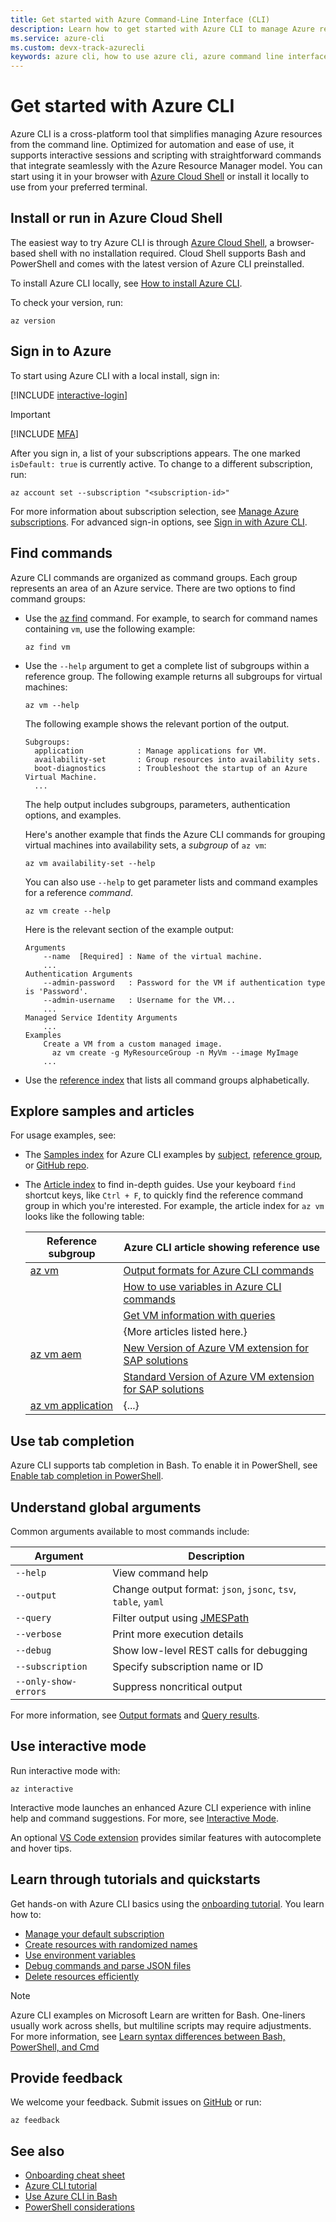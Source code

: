 ```yaml
---
title: Get started with Azure Command-Line Interface (CLI)
description: Learn how to get started with Azure CLI to manage Azure resources efficiently. This guide covers sign-in, essential commands, tab completion, and interactive mode.
ms.service: azure-cli
ms.custom: devx-track-azurecli
keywords: azure cli, how to use azure cli, azure command line interface, azure cli commands, azure cli tutorial
---
```


# Get started with Azure CLI

Azure CLI is a cross-platform tool that simplifies managing Azure resources from the command line.
Optimized for automation and ease of use, it supports interactive sessions and scripting with
straightforward commands that integrate seamlessly with the Azure Resource Manager model. You can
start using it in your browser with [Azure Cloud Shell][cloudshell] or install it locally to use
from your preferred terminal.

## Install or run in Azure Cloud Shell

The easiest way to try Azure CLI is through [Azure Cloud Shell][get-started-cloudshell], a
browser-based shell with no installation required. Cloud Shell supports Bash and PowerShell and
comes with the latest version of Azure CLI preinstalled.

To install Azure CLI locally, see [How to install Azure CLI][install-azcli].

To check your version, run:

```azurecli-interactive
az version
```

## Sign in to Azure

To start using Azure CLI with a local install, sign in:

[!INCLUDE [interactive-login](includes/interactive-login.md)]

> [!IMPORTANT]
> [!INCLUDE [MFA](includes/multifactor-authentication.md)]

After you sign in, a list of your subscriptions appears. The one marked `isDefault: true` is
currently active. To change to a different subscription, run:

```azurecli-interactive
az account set --subscription "<subscription-id>"
```

For more information about subscription selection, see
[Manage Azure subscriptions][manage-azure-subscriptions]. For advanced sign-in options, see
[Sign in with Azure CLI][sign-into-azcli].

## Find commands

Azure CLI commands are organized as command groups. Each group represents an area of an Azure
service. There are two options to find command groups:

- Use the [az find][az-find] command. For example, to search for command names containing `vm`, use
  the following example:

  ```azurecli-interactive
  az find vm
  ```

- Use the `--help` argument to get a complete list of subgroups within a reference group. The
  following example returns all subgroups for virtual machines:

  ```azurecli-interactive
  az vm --help
  ```

  The following example shows the relevant portion of the output.

  ```Output
  Subgroups:
    application            : Manage applications for VM.
    availability-set       : Group resources into availability sets.
    boot-diagnostics       : Troubleshoot the startup of an Azure Virtual Machine.
    ...
  ```

  The help output includes subgroups, parameters, authentication options, and examples.

  Here's another example that finds the Azure CLI commands for grouping virtual machines into
  availability sets, a _subgroup_ of `az vm`:

  ```azurecli-interactive
  az vm availability-set --help
  ```

  You can also use `--help` to get parameter lists and command examples for a reference _command_.

  ```azurecli-interactive
  az vm create --help
  ```

  Here is the relevant section of the example output:

  ```Output
  Arguments
      --name  [Required] : Name of the virtual machine.
      ...
  Authentication Arguments
      --admin-password   : Password for the VM if authentication type is 'Password'.
      --admin-username   : Username for the VM...
      ...
  Managed Service Identity Arguments
      ...
  Examples
      Create a VM from a custom managed image.
        az vm create -g MyResourceGroup -n MyVm --image MyImage
      ...
  ```

- Use the [reference index][reference-index] that lists all command groups alphabetically.

## Explore samples and articles

For usage examples, see:

- The [Samples index][samples-index] for Azure CLI examples by [subject][samples-by-subject],
  [reference group][samples-by-reference], or [GitHub repo][samples-by-github].
- The [Article index][article-index] to find in-depth guides. Use your keyboard `find` shortcut
  keys, like `Ctrl + F`, to quickly find the reference command group in which you're interested. For
  example, the article index for `az vm` looks like the following table:

  |               Reference subgroup               |                                    Azure CLI article showing reference use                                     |
  | ---------------------------------------------- | -------------------------------------------------------------------------------------------------------------- |
  | [az vm](/cli/azure/vm)                         | [Output formats for Azure CLI commands](/cli/azure/format-output-azure-cli)                                    |
  |                                                | [How to use variables in Azure CLI commands](/cli/azure/azure-cli-variables)                                   |
  |                                                | [Get VM information with queries](/cli/azure/azure-cli-vm-tutorial-4)                                          |
  |                                                | {More articles listed here.}                                                                                   |
  | [az vm aem](/cli/azure/vm/aem)                 | [New Version of Azure VM extension for SAP solutions](/azure/sap/workloads/vm-extension-for-sap-new)           |
  |                                                | [Standard Version of Azure VM extension for SAP solutions](/azure/sap/workloads/vm-extension-for-sap-standard) |
  | [az vm application](/cli/azure/vm/application) | {...}                                                                                                          |

## Use tab completion

Azure CLI supports tab completion in Bash. To enable it in PowerShell, see
[Enable tab completion in PowerShell][tabbed-completion-pwsh].

## Understand global arguments

Common arguments available to most commands include:

|       Argument       |                          Description                          |
| -------------------- | ------------------------------------------------------------- |
| `--help`             | View command help                                             |
| `--output`           | Change output format: `json`, `jsonc`, `tsv`, `table`, `yaml` |
| `--query`            | Filter output using [JMESPath][jmespath]                      |
| `--verbose`          | Print more execution details                                  |
| `--debug`            | Show low-level REST calls for debugging                       |
| `--subscription`     | Specify subscription name or ID                               |
| `--only-show-errors` | Suppress noncritical output                                   |

For more information, see [Output formats][outputs-format] and [Query results][query-results].

## Use interactive mode

Run interactive mode with:

```azurecli-interactive
az interactive
```

Interactive mode launches an enhanced Azure CLI experience with inline help and command suggestions.
For more, see [Interactive Mode][interactive-mode].

An optional [VS Code extension][vs-code-extension] provides similar features with autocomplete and
hover tips.

## Learn through tutorials and quickstarts

Get hands-on with Azure CLI basics using the [onboarding tutorial][onboarding-tutorial]. You learn
how to:

- [Manage your default subscription][manage-default-sub]
- [Create resources with randomized names][resource-random-name]
- [Use environment variables][environment-variables]
- [Debug commands and parse JSON files][debug]
- [Delete resources efficiently][delete-resources]

> [!NOTE]
> Azure CLI examples on Microsoft Learn are written for Bash. One-liners usually work across shells,
> but multiline scripts may require adjustments. For more information, see
> [Learn syntax differences between Bash, PowerShell, and Cmd][syntax-diffs]

## Provide feedback

We welcome your feedback. Submit issues on [GitHub][feedback] or run:

```azurecli-interactive
az feedback
```

## See also

- [Onboarding cheat sheet][cheatsheet]
- [Azure CLI tutorial][onboarding-tutorial]
- [Use Azure CLI in Bash][bash]
- [PowerShell considerations][powershell]

<!-- link references -->

[cloudshell]: /azure/cloud-shell/overview
[get-started-cloudshell]: /azure/cloud-shell/get-started/classic
[install-azcli]: /cli/azure/install-azure-cli
[manage-azure-subscriptions]: manage-azure-subscriptions-azure-cli.md
[sign-into-azcli]: authenticate-azure-cli.md#sign-into-azure-with-azure-cli
[az-find]: /cli/azure/reference-index#az-find
[reference-index]: /cli/azure/reference-index
[samples-index]: ./samples-index.md
[samples-by-subject]: ./samples-index.md?tabs=service
[samples-by-reference]: ./samples-index.md?tabs=command
[samples-by-github]: ./samples-index.md?tabs=github
[article-index]: ./reference-docs-index.md
[tabbed-completion-pwsh]: ./install-azure-cli-windows.md#enable-tab-completion-in-powershell
[jmespath]: https://jmespath.org
[outputs-format]: format-output-azure-cli.md
[query-results]: use-azure-cli-successfully-query.md
[interactive-mode]: /cli/azure/reference-index#az-interactive
[vs-code-extension]: https://marketplace.visualstudio.com/items?itemName=ms-vscode.azurecli
[onboarding-tutorial]: ./get-started-tutorial-0-before-you-begin.md
[manage-default-sub]: ./get-started-tutorial-1-prepare-environment.md#find-and-change-your-active-subscription
[resource-random-name]: ./get-started-tutorial-1-prepare-environment.md#create-a-resource-group-containing-a-random-id
[environment-variables]: ./get-started-tutorial-1-prepare-environment.md#set-environment-variables
[debug]: ./use-azure-cli-successfully-troubleshooting.md#the-debug-parameter
[delete-resources]: ./get-started-tutorial-4-delete-resources.md#delete-multiple-azure-resources-using-a-script
[syntax-diffs]: ./get-started-tutorial-2-environment-syntax.md
[feedback]: https://github.com/azure/azure-cli/issues
[cheatsheet]: ./cheat-sheet-onboarding.md
[bash]: ./use-azure-cli-successfully-bash.md
[powershell]: ./use-azure-cli-successfully-powershell.md
